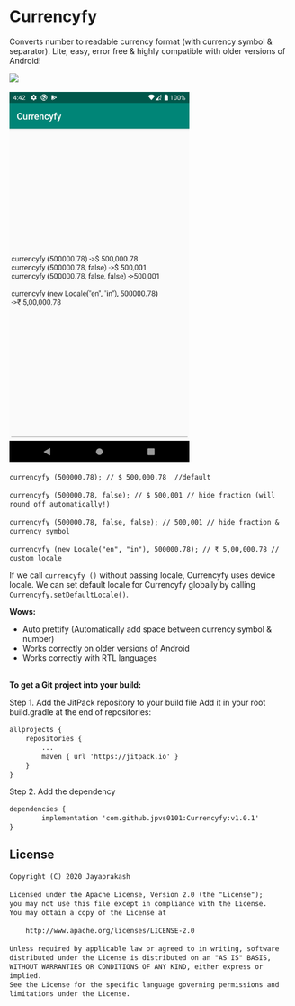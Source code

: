 # Currencyfy
Converts number to readable currency format (with currency symbol & separator). Lite, easy, error free & highly compatible with older versions of Android!

[![](https://jitpack.io/v/jpvs0101/Currencyfy.svg)](https://jitpack.io/#jpvs0101/Currencyfy)

<img src="https://github.com/jpvs0101/Currencyfy/blob/master/Screenshots/Screenshot_01.png" width="320">

```
currencyfy (500000.78); // $ 500,000.78  //default

currencyfy (500000.78, false); // $ 500,001 // hide fraction (will round off automatically!)

currencyfy (500000.78, false, false); // 500,001 // hide fraction & currency symbol

currencyfy (new Locale("en", "in"), 500000.78); // ₹ 5,00,000.78 // custom locale
```

If we call `currencyfy ()` without passing locale, Currencyfy uses device locale. We can set default locale for Currencyfy globally by calling `Currencyfy.setDefaultLocale()`. 


<b>Wows:</b>
* Auto prettify (Automatically add space between currency symbol & number)
* Works correctly on older versions of Android
* Works correctly with RTL languages 


<br><b>To get a Git project into your build:</b>

Step 1. Add the JitPack repository to your build file
Add it in your root build.gradle at the end of repositories:

	allprojects {
		repositories {
			...
			maven { url 'https://jitpack.io' }
		}
	}

Step 2. Add the dependency

	dependencies {
	        implementation 'com.github.jpvs0101:Currencyfy:v1.0.1'
	}


License
-------

```
Copyright (C) 2020 Jayaprakash

Licensed under the Apache License, Version 2.0 (the "License");
you may not use this file except in compliance with the License.
You may obtain a copy of the License at

	http://www.apache.org/licenses/LICENSE-2.0

Unless required by applicable law or agreed to in writing, software
distributed under the License is distributed on an "AS IS" BASIS,
WITHOUT WARRANTIES OR CONDITIONS OF ANY KIND, either express or implied.
See the License for the specific language governing permissions and
limitations under the License.
```



